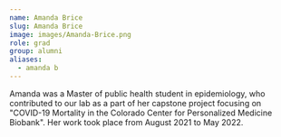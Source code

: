 ```yaml
---
name: Amanda Brice
slug: Amanda Brice
image: images/Amanda-Brice.png
role: grad
group: alumni
aliases:
  - amanda b
---
```


Amanda was a Master of public health student in epidemiology, who contributed to our lab as a part of her capstone project focusing on "COVID-19 Mortality in the Colorado Center for Personalized Medicine Biobank". Her work took place from August 2021 to May 2022.